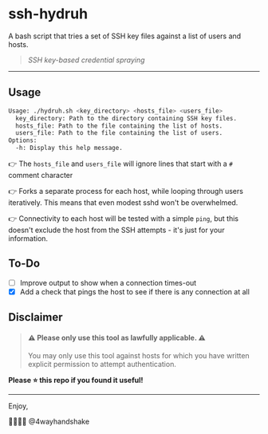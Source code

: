 # ssh-hydruh
A bash script that tries a set of SSH key files against a list of users and hosts. 

> *SSH key-based credential spraying*

---

## Usage

```bash
Usage: ./hydruh.sh <key_directory> <hosts_file> <users_file>
  key_directory: Path to the directory containing SSH key files.
  hosts_file: Path to the file containing the list of hosts.
  users_file: Path to the file containing the list of users.
Options:
  -h: Display this help message.
```

:point_right: The `hosts_file` and `users_file` will ignore lines that start with a `#` comment character

:point_right: Forks a separate process for each host, while looping through users iteratively. This means that even modest sshd won't be overwhelmed.

:point_right: Connectivity to each host will be tested with a simple `ping`, but this doesn't exclude the host from the SSH attempts - it's just for your information.

## To-Do

- [ ] Improve output to show when a connection times-out
- [x] Add a check that pings the host to see if there is any connection at all

## Disclaimer

> #### :warning: Please only use this tool as lawfully applicable. :warning:
> You may only use this tool against hosts for which you have written explicit permission to attempt authentication.

**Please :star: this repo if you found it useful!**

---

Enjoy,

:handshake::handshake::handshake::handshake:
@4wayhandshake
